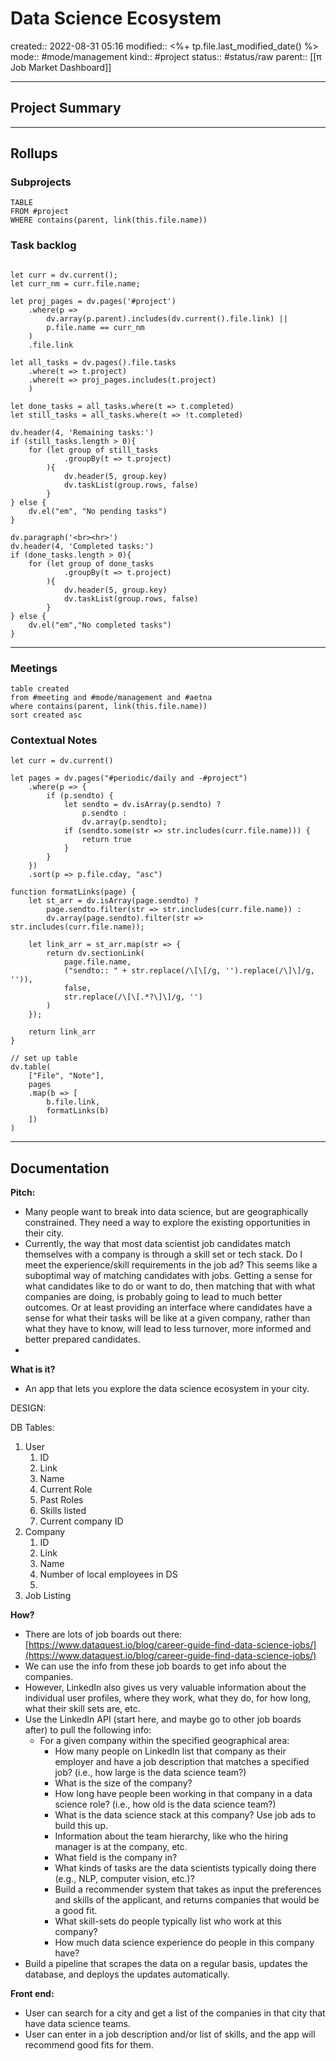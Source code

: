# Data Science Ecosystem
created:: 2022-08-31 05:16
modified:: <%+ tp.file.last_modified_date() %>
mode:: #mode/management
kind:: #project 
status:: #status/raw
parent:: [[π Job Market Dashboard]]

***
## Project Summary

***
## Rollups
### Subprojects
```dataview
TABLE
FROM #project 
WHERE contains(parent, link(this.file.name))
```

### Task backlog
```dataviewjs

let curr = dv.current();
let curr_nm = curr.file.name;

let proj_pages = dv.pages('#project')
	.where(p => 
		dv.array(p.parent).includes(dv.current().file.link) ||
		p.file.name == curr_nm
	)
	.file.link

let all_tasks = dv.pages().file.tasks
	.where(t => t.project)
	.where(t => proj_pages.includes(t.project)
	)

let done_tasks = all_tasks.where(t => t.completed)
let still_tasks = all_tasks.where(t => !t.completed)
	
dv.header(4, 'Remaining tasks:')	
if (still_tasks.length > 0){
    for (let group of still_tasks
		    .groupBy(t => t.project)
		){
			dv.header(5, group.key)
			dv.taskList(group.rows, false)
		}
} else {
	dv.el("em", "No pending tasks")
}

dv.paragraph('<br><hr>')
dv.header(4, 'Completed tasks:')	
if (done_tasks.length > 0){
    for (let group of done_tasks
		    .groupBy(t => t.project)
		){
			dv.header(5, group.key)
			dv.taskList(group.rows, false)
		}
} else {
	dv.el("em","No completed tasks")
}
```
***
### Meetings
```dataview
table created
from #meeting and #mode/management and #aetna
where contains(parent, link(this.file.name))
sort created asc
```

### Contextual Notes
```dataviewjs
let curr = dv.current()

let pages = dv.pages("#periodic/daily and -#project")
	.where(p => {
		if (p.sendto) {
			let sendto = dv.isArray(p.sendto) ? 
				p.sendto : 
				dv.array(p.sendto);
			if (sendto.some(str => str.includes(curr.file.name))) {
				return true
			}
		}		
	})
	.sort(p => p.file.cday, "asc")

function formatLinks(page) {
	let st_arr = dv.isArray(page.sendto) ?
		page.sendto.filter(str => str.includes(curr.file.name)) :
		dv.array(page.sendto).filter(str => str.includes(curr.file.name));

	let link_arr = st_arr.map(str => {
		return dv.sectionLink(
			page.file.name,
			("sendto:: " + str.replace(/\[\[/g, '').replace(/\]\]/g, '')),
			false,
			str.replace(/\[\[.*?\]\]/g, '')
		)
	});

	return link_arr
}

// set up table
dv.table(
	["File", "Note"], 
	pages
	.map(b => [
		b.file.link,
		formatLinks(b)
	])
)
```

***
## Documentation





**Pitch:**

- Many people want to break into data science, but are geographically constrained. They need a way to explore the existing opportunities in their city.
- Currently, the way that most data scientist job candidates match themselves with a company is through a skill set or tech stack. Do I meet the experience/skill requirements in the job ad? This seems like a suboptimal way of matching candidates with jobs. Getting a sense for what candidates like to do or want to do, then matching that with what companies are doing, is probably going to lead to much better outcomes. Or at least providing an interface where candidates have a sense for what their tasks will be like at a given company, rather than what they have to know, will lead to less turnover, more informed and better prepared candidates.
- 

**What is it?**

- An app that lets you explore the data science ecosystem in your city.

DESIGN:

DB Tables:

1. User
    1. ID
    2. Link
    3. Name
    4. Current Role
    5. Past Roles
    6. Skills listed
    7. Current company ID
2. Company
    1. ID
    2. Link
    3. Name
    4. Number of local employees in DS
    5. 
3. Job Listing

**How?**

- There are lots of job boards out there: [https://www.dataquest.io/blog/career-guide-find-data-science-jobs/](https://www.dataquest.io/blog/career-guide-find-data-science-jobs/)
- We can use the info from these job boards to get info about the companies.
- However, LinkedIn also gives us very valuable information about the individual user profiles, where they work, what they do, for how long, what their skill sets are, etc.
- Use the LinkedIn API (start here, and maybe go to other job boards after) to pull the following info:
    - For a given company within the specified geographical area:
        - How many people on LinkedIn list that company as their employer and have a job description that matches a specified job? (i.e., how large is the data science team?)
        - What is the size of the company?
        - How long have people been working in that company in a data science role? (i.e., how old is the data science team?)
        - What is the data science stack at this company? Use job ads to build this up.
        - Information about the team hierarchy, like who the hiring manager is at the company, etc.
        - What field is the company in?
        - What kinds of tasks are the data scientists typically doing there (e.g., NLP, computer vision, etc.)?
        - Build a recommender system that takes as input the preferences and skills of the applicant, and returns companies that would be a good fit.
        - What skill-sets do people typically list who work at this company?
        - How much data science experience do people in this company have?
- Build a pipeline that scrapes the data on a regular basis, updates the database, and deploys the updates automatically.

**Front end:**

- User can search for a city and get a list of the companies in that city that have data science teams.
- User can enter in a job description and/or list of skills, and the app will recommend good fits for them.